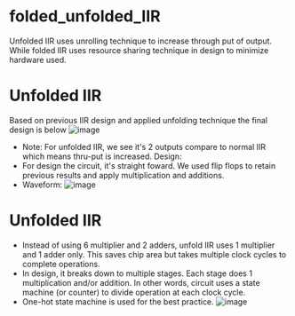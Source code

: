 # folded_unfolded_IIR
Unfolded IIR uses unrolling technique to increase through put of output. While folded IIR uses resource sharing technique in design to minimize hardware used.

# Unfolded IIR
Based on previous IIR design and applied unfolding technique the final design is below
![image](https://user-images.githubusercontent.com/57820377/144724129-0274cbd6-acb5-438b-ae8d-8adcce91d391.png)

* Note: For unfolded IIR, we see it's 2 outputs compare to normal IIR which means thru-put is increased.
Design:
* For design the circuit, it's straight foward. We used flip flops to retain previous results and apply multiplication and additions.
* Waveform:
![image](https://user-images.githubusercontent.com/57820377/144724509-3948bee2-0558-43ab-b871-37fb7c7f6603.png)

# Unfolded IIR
* Instead of using 6 multiplier and 2 adders, unfold IIR uses 1 multiplier and 1 adder only. This saves chip area but takes multiple clock cycles to complete operations.
* In design, it breaks down to multiple stages. Each stage does 1 multiplication and/or addition. In other words, circuit uses a state machine (or counter) to divide operation at each clock cycle.
* One-hot state machine is used for the best practice.
![image](https://user-images.githubusercontent.com/57820377/144724611-905d7a50-188a-4493-9943-802a9a02eed4.png)
